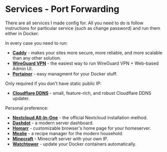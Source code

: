 # Services - Port Forwarding
There are all services I made config for. All you need to do is follow instructions for particular service (such as change password) and run them either in Docker.

In every case you need to run:
- **[Caddy](caddy)** - makes your sites more secure, more reliable, and more scalable than any other solution.
- **[WireGuard VPN](wg_easy)** - the easiest way to run WireGuard VPN + Web-based Admin UI.
- **[Portainer](portainer)** - easy managment for your Docker stuff.

Only required if you don't have static public IP:
- **[Cloudflare DDNS](cloudflare_ddns)** - small, feature-rich, and robust Cloudflare DDNS updater.

Personal preference:
- **[Nextcloud All-In-One](nextcloud_aio)** - the official Nextcloud installation method.
- **[Dashdot](dashdot)** - a modern server dashboard.
- **[Homarr](homarr)** - customizable browser's home page for your homeserver.
- **[Mealie](mealie)** - a recipe manager for the modern household.
- **[Minecraft](minecraft)** - Minecraft server with your own IP.
- **[Watchtower](watchtower)** - update your Docker containers automatically.